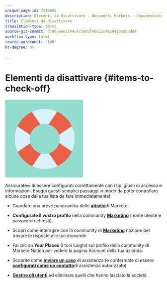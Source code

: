 ```yaml
---
unique-page-id: 7516605
description: Elementi da disattivare - Documenti Marketo - Documentazione del prodotto
title: Elementi da disattivare
translation-type: tm+mt
source-git-commit: d7d6aee63144c472e02fe0221c4a164183d04dd4
workflow-type: tm+mt
source-wordcount: '149'
ht-degree: 0%

---
```



# Elementi da disattivare {#items-to-check-off}

![](assets/life-preserver.jpg)

Assicuratevi di essere configurati correttamente con i tipi giusti di accesso e informazioni. Esegui questi semplici passaggi in modo da poter controllare alcune cose dalla tua lista da fare immediatamente!

* Guardate una breve panoramica delle [**attività**](https://pages2.marketo.com/demoFull.html)di Marketo.

* **Configurate il vostro profilo** nella community [**Marketing**](https://nation.marketo.com/) (nome utente e password richiesti).

* Scopri come interagire con la community di [**Marketing**](https://nation.marketo.com/t5/About-Community/ct-p/about-community) nazione per trovare le risposte alle tue domande.

* Fai clic su **Your Places** (I tuoi luoghi) sul profilo della community di Marketo Nation per vedere la pagina Account della tua azienda.

* Scoprite come [**inviare un caso**](https://nation.marketo.com/t5/Knowledgebase/Submitting-a-Support-Case-to-Marketo-Support/ta-p/252201) di assistenza (e confermate di essere [**configurati come un contatto**](https://nation.marketo.com/t5/Knowledgebase/Managing-Authorized-Support-Contacts/ta-p/254341)di assistenza autorizzato).

* [**Gestire gli utenti**](/help/marketo/product-docs/administration/users-and-roles/managing-marketo-users.md) ed eliminare quelli che hanno lasciato la società.
